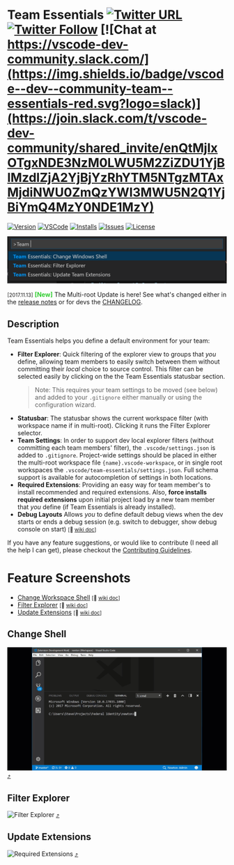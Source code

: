 # Team Essentials [![Twitter URL](https://img.shields.io/twitter/url/http/shields.io.svg?style=social)](https://twitter.com/intent/tweet?text=Check%20out%20Team%20Essentials%20for%20VS%20Code&url=https://marketplace.visualstudio.com/items?itemName=SteveHartzog.team-essentials) [![Twitter Follow](https://img.shields.io/twitter/follow/SteveHartzog.svg?style=social&label=Follow&style=plastic)](https://twitter.com/intent/follow?screen_name=SteveHartzog) [![Chat at https://vscode-dev-community.slack.com/](https://img.shields.io/badge/vscode--dev--community-team--essentials-red.svg?logo=slack)](https://join.slack.com/t/vscode-dev-community/shared_invite/enQtMjIxOTgxNDE3NzM0LWU5M2ZiZDU1YjBlMzdlZjA2YjBjYzRhYTM5NTgzMTAxMjdiNWU0ZmQzYWI3MWU5N2Q1YjBiYmQ4MzY0NDE1MzY)

<!-- [![Gitter](https://badges.gitter.im/SteveHartzog/team-essentials.svg)](https://gitter.im/team-essentials/Lobby) -->

[![Version](https://vsmarketplacebadge.apphb.com/version-short/SteveHartzog.team-essentials.svg)](https://marketplace.visualstudio.com/items?itemName=SteveHartzog.team-essentials)
[![VSCode](https://img.shields.io/badge/vscode-v1.18+-373277.svg)](https://code.visualstudio.com/updates/v1_18)
[![Installs](https://vsmarketplacebadge.apphb.com/installs/SteveHartzog.team-essentials.svg)](https://marketplace.visualstudio.com/items?itemName=SteveHartzog.team-essentials) [![Issues](https://img.shields.io/github/issues/SteveHartzog/team-essentials.svg)](https://github.com/SteveHartzog/team-essentials/issues)
[![License](https://img.shields.io/github/license/mashape/apistatus.svg)](https://raw.githubusercontent.com/SteveHartzog/team-essentials/master/LICENSE)

![Team Essentials](./images/team-essentials.png)

<small>[2017.11.13]</small> **<font style="color:limegreen">[New]</font>** The Multi-root Update is here! See what's changed either in the [release notes](https://github.com/SteveHartzog/team-essentials/wiki/Multi-Root-Update) or for devs the [CHANGELOG](https://raw.githubusercontent.com/SteveHartzog/team-essentials/master/CHANGELOG.md).

## Description
Team Essentials helps you define a default environment for your team:
 - **Filter Explorer**: Quick filtering of the explorer view to groups that _you_ define, allowing team members to easily switch between them without committing their _local_ choice to source control. This filter can be selected easily by clicking on the the Team Essentials statusbar section.
   > Note: This requires your team settings to be moved (see below) and added to your `.gitignore` either manually or using the configuration wizard.
 - **Statusbar**: The statusbar shows the current workspace filter (with workspace name if in multi-root). Clicking it runs the Filter Explorer selector.
 - **Team Settings**: In order to support dev local explorer filters (without committing each team members' filter), the `.vscode/settings.json` is added to `.gitignore`. Project-wide settings should be placed in either the multi-root workspace file `{name}.vscode-workspace`, or in single root workspaces the `.vscode/team-essentials/settings.json`. Full schema support is available for autocompletion of settings in both locations.
 - **Required Extensions**: Providing an easy way for team member's to install recommended and required extensions. Also, **force installs required extensions** upon initial project load by a new team member that _you_ define (if Team Essentials is already installed).
 - **Debug Layouts** Allows _you_ to define default debug views when the dev starts or ends a debug session (e.g. switch to debugger, show debug console on start) <small>[:link: [wiki doc](https://github.com/SteveHartzog/team-essentials/wiki/Debugging-View-Modes)]</small>

If you have any feature suggestions, or would like to contribute (I need all the help I can get), please checkout the [Contributing Guidelines](https://github.com/SteveHartzog/team-essentials/blob/master/CONTRIBUTING.md).

# Feature Screenshots
* [Change Workspace Shell](#change-workspace-shell) <small>[:link: [wiki doc](https://github.com/SteveHartzog/team-essentials/wiki/Change-Workspace-Shell)]</small>
* [Filter Explorer](#filter-explorer) <small>[:link: [wiki doc](https://github.com/SteveHartzog/team-essentials/wiki/Filter-Explorer)]</small>
* [Update Extensions](#update-extensions) <small>[:link: [wiki doc](https://github.com/SteveHartzog/team-essentials/wiki/Update-Extensions)]</small>

## Change Shell
![Change Shell](./images/change-shell.gif)
[ :arrow_heading_up: ](#feature-screenshots)

## Filter Explorer
![Filter Explorer](./images/filter-explorer.gif)
[:arrow_heading_up:](#feature-screenshots)

## **Update Extensions**
![Required Extensions](./images/required-extensions.gif)
[:arrow_heading_up:](#feature-screenshots)
